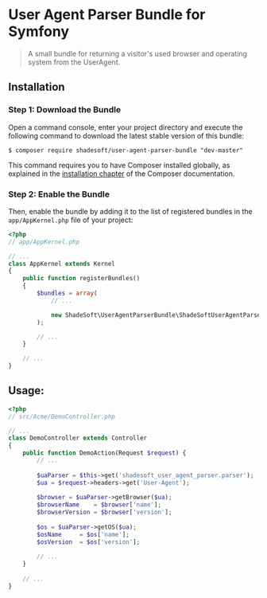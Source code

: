 # User Agent Parser Bundle for Symfony

> A small bundle for returning a visitor's used browser and operating system from the UserAgent.

## Installation

### Step 1: Download the Bundle

Open a command console, enter your project directory and execute the
following command to download the latest stable version of this bundle:

```console
$ composer require shadesoft/user-agent-parser-bundle "dev-master"
```

This command requires you to have Composer installed globally, as explained
in the [installation chapter](https://getcomposer.org/doc/00-intro.md)
of the Composer documentation.

### Step 2: Enable the Bundle

Then, enable the bundle by adding it to the list of registered bundles
in the `app/AppKernel.php` file of your project:

```php
<?php
// app/AppKernel.php

// ...
class AppKernel extends Kernel
{
    public function registerBundles()
    {
        $bundles = array(
            // ...

            new ShadeSoft\UserAgentParserBundle\ShadeSoftUserAgentParserBundle(),
        );

        // ...
    }

    // ...
}
```

## Usage:

```php
<?php
// src/Acme/DemoController.php

// ...
class DemoController extends Controller
{
    public function DemoAction(Request $request) {
        // ...
        
        $uaParser = $this->get('shadesoft_user_agent_parser.parser');
        $ua = $request->headers->get('User-Agent');
        
        $browser = $uaParser->getBrowser($ua);
        $browserName    = $browser['name'];
        $browserVersion = $browser['version'];
        
        $os = $uaParser->getOS($ua);
        $osName     = $os['name'];
        $osVersion  = $os['version'];
        
        // ...
    }
    
    // ...
}
```